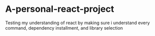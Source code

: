 # A-personal-react-project

Testing my understanding of react by making sure i understand every command, dependency installment, and library selection
